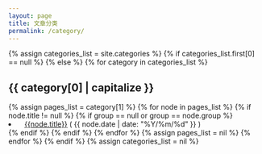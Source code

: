 ```yaml
---
layout: page
title: 文章分类
permalink: /category/
---
```


<div class="category">
	{% assign categories_list = site.categories %}
	{% if categories_list.first[0] == null %}
	{% else %}
		{% for category in categories_list %}
			<h2>
				<i class="fa fa-folder-open-o fa-fw"></i>
				{{ category[0] | capitalize }}
			</h2>
			{% assign pages_list = category[1] %}
			{% for node in pages_list %}
				{% if node.title != null %}
					{% if group == null or group == node.group %}
					<li>
						<i class="fa fa-headphones"></i>&nbsp;&nbsp;
						<a href="{{node.url}}">{{node.title}}</a> 
						<span>( {{ node.date | date: "%Y/%m/%d" }} )</span> 
					</li>
					{% endif %}
				{% endif %}
			{% endfor %}
			{% assign pages_list = nil %}
		{% endfor %}
	{% endif %}
	{% assign categories_list = nil %}
</div>